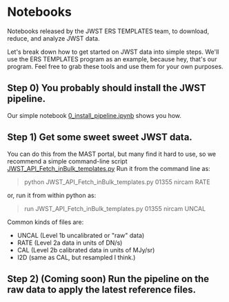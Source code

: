 # Notebooks
Notebooks released by the JWST ERS TEMPLATES team, to download, reduce, and analyze JWST data.

Let's break down how to get started on JWST data into simple steps.  We'll use the ERS TEMPLATES program as an example, because hey, that's our program.  Feel free to grab these tools and use them for your own purposes.  

## Step 0) You probably should install the JWST pipeline.  
Our simple notebook [0_install_pipeline.ipynb](https://github.com/JWST-Templates/Notebooks/blob/main/0_install_pipeline.ipynb) shows you how.

## Step 1) Get some sweet sweet JWST data.  
You can do this from the MAST portal, but many find it hard to use, so we recommend a simple command-line script [JWST_API_Fetch_inBulk_templates.py](https://github.com/JWST-Templates/Notebooks/blob/main/JWST_API_Fetch_inBulk_templates.py)  Run it from the command line as:
>python JWST_API_Fetch_inBulk_templates.py 01355 nircam RATE

or, run it from within python as: 

>run JWST_API_Fetch_inBulk_templates.py 01355 nircam UNCAL

Common kinds of files are:
- UNCAL (Level 1b uncalibrated or "raw" data)
- RATE (Level 2a data in units of DN/s)
- CAL (Level 2b calibrated data in units of MJy/sr)
- I2D (same as CAL, but resampled I think.)

## Step 2) (Coming soon) Run the pipeline on the raw data to apply the latest reference files.

